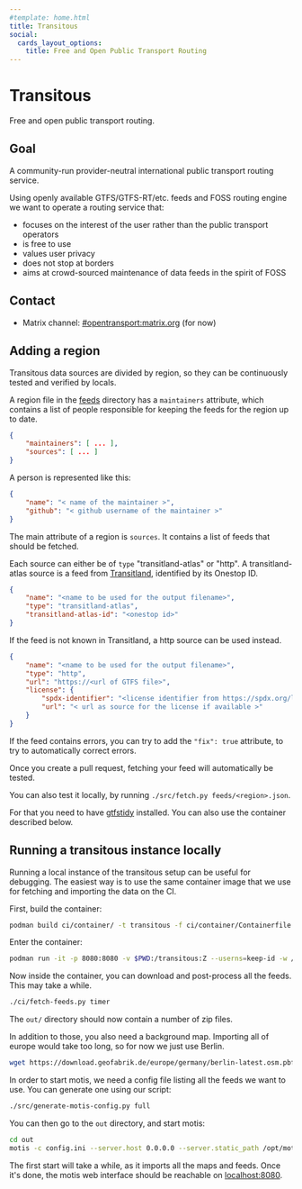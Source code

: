```yaml
---
#template: home.html
title: Transitous
social:
  cards_layout_options:
    title: Free and Open Public Transport Routing
---
```


# Transitous

Free and open public transport routing.

## Goal

A community-run provider-neutral international public transport routing service.

Using openly available GTFS/GTFS-RT/etc. feeds and FOSS routing engine we want to operate a routing service that:  

* focuses on the interest of the user rather than the public transport operators  
* is free to use  
* values user privacy  
* does not stop at borders  
* aims at crowd-sourced maintenance of data feeds in the spirit of FOSS  

## Contact

* Matrix channel: [#opentransport:matrix.org](https://matrix.to/#/#opentransport:matrix.org) (for now)

## Adding a region

Transitous data sources are divided by region, so they can be continuously tested and verified by locals.

A region file in the [feeds](feeds) directory has a `maintainers` attribute, which contains a list of people responsible for keeping the feeds for the region up to date.

```json
{
    "maintainers": [ ... ],
    "sources": [ ... ]
}
```

A person is represented like this:
```json
{
    "name": "< name of the maintainer >",
    "github": "< github username of the maintainer >"
}
```

The main attribute of a region is `sources`. It contains a list of feeds that should be fetched.

Each source can either be of `type` "transitland-atlas" or "http".
A transitland-atlas source is a feed from [Transitland](https://www.transit.land/feeds), identified by its Onestop ID.

```json
{
    "name": "<name to be used for the output filename>",
    "type": "transitland-atlas",
    "transitland-atlas-id": "<onestop id>"
}
```

If the feed is not known in Transitland, a http source can be used instead.

```json
{
    "name": "<name to be used for the output filename>",
    "type": "http",
    "url": "https://<url of GTFS file>",
    "license": {
        "spdx-identifier": "<license identifier from https://spdx.org/licenses/ if known>",
        "url": "< url as source for the license if available >"
    }
}
```

If the feed contains errors, you can try to add the `"fix": true` attribute, to try to automatically correct errors.

Once you create a pull request, fetching your feed will automatically be tested.

You can also test it locally, by running `./src/fetch.py feeds/<region>.json`.

For that you need to have [gtfstidy](https://github.com/patrickbr/gtfstidy) installed.
You can also use the container described below.


## Running a transitous instance locally

Running a local instance of the transitous setup can be useful for debugging.
The easiest way is to use the same container image that we use for fetching and importing the data on the CI.

First, build the container:
```bash
podman build ci/container/ -t transitous -f ci/container/Containerfile
```

Enter the container:
```bash
podman run -it -p 8080:8080 -v $PWD:/transitous:Z --userns=keep-id -w /transitous transitous
```

Now inside the container, you can download and post-process all the feeds. This may take a while.
```bash
./ci/fetch-feeds.py timer
```

The `out/` directory should now contain a number of zip files.

In addition to those, you also need a background map. Importing all of europe would take too long, so for now we just use Berlin.
```bash
wget https://download.geofabrik.de/europe/germany/berlin-latest.osm.pbf -P out
```

In order to start motis, we need a config file listing all the feeds we want to use.
You can generate one using our script:
```bash
./src/generate-motis-config.py full
```

You can then go to the `out` directory, and start motis:
```bash
cd out
motis -c config.ini --server.host 0.0.0.0 --server.static_path /opt/motis/web
```

The first start will take a while, as it imports all the maps and feeds.
Once it's done, the motis web interface should be reachable on [localhost:8080](http://localhost:8080).


<!--
SPDX-FileCopyrightText: None
SPDX-License-Identifier: CC0-1.0
-->
